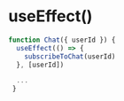 # useEffect()

```jsx
function Chat({ userId }) {
  useEffect(() => {
    subscribeToChat(userId)
  }, [userId])

  ...
 }
```